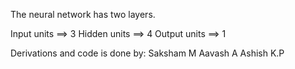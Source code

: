 The neural network has two layers.

Input units ==> 3 
Hidden units ==> 4 
Output units ==> 1

Derivations and code is done by: 
  Saksham M 
  Aavash A 
  Ashish K.P
